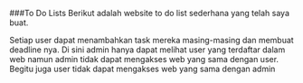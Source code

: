 ###To Do Lists
Berikut adalah website to do list sederhana yang telah saya buat.

Setiap user dapat menambahkan task mereka masing-masing dan membuat deadline nya. Di sini admin hanya dapat melihat user yang terdaftar dalam web namun admin tidak dapat mengakses web yang sama dengan user. Begitu juga user tidak dapat mengakses web yang sama dengan admin
